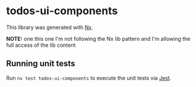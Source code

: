 # todos-ui-components

This library was generated with [Nx](https://nx.dev).

**NOTE:** one this one I'm not following the Nx lib pattern and I'm allowing the full access of the lib content

## Running unit tests

Run `nx test todos-ui-components` to execute the unit tests via [Jest](https://jestjs.io).
